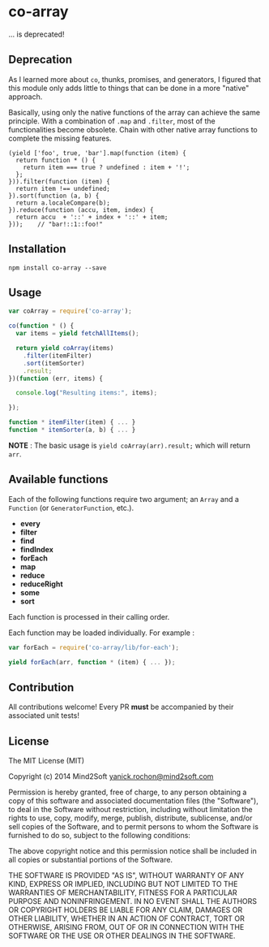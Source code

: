 # co-array

... is deprecated!

## Deprecation

As I learned more about `co`, thunks, promises, and generators, I figured that this module only adds little to things that can be done in a more "native" approach.

Basically, using only the native functions of the array can achieve the same principle. With a combination of `.map` and `.filter`, most of the functionalities become obsolete. Chain with other native array functions to complete the missing features.


```
(yield ['foo', true, 'bar'].map(function (item) {
  return function * () {
    return item === true ? undefined : item + '!';
  };
})).filter(function (item) {
  return item !== undefined;
}).sort(function (a, b) {
  return a.localeCompare(b);
}).reduce(function (accu, item, index) {
  return accu  + '::' + index + '::' + item;
}));    // "bar!::1::foo!"
```


## Installation

```
npm install co-array --save
```

## Usage

```javascript
var coArray = require('co-array');

co(function * () {
  var items = yield fetchAllItems();

  return yield coArray(items)
    .filter(itemFilter)
    .sort(itemSorter)
    .result;
})(function (err, items) {

  console.log("Resulting items:", items);

});

function * itemFilter(item) { ... }
function * itemSorter(a, b) { ... }
```

**NOTE** : The basic usage is `yield coArray(arr).result;` which will return `arr`.


## Available functions

Each of the following functions require two argument; an `Array` and a `Function` (or `GeneratorFunction`, etc.).

* **every**
* **filter**
* **find**
* **findIndex**
* **forEach**
* **map**
* **reduce**
* **reduceRight**
* **some**
* **sort**

Each function is processed in their calling order.

Each function may be loaded individually. For example :

```javascript
var forEach = require('co-array/lib/for-each');

yield forEach(arr, function * (item) { ... });
```


## Contribution

All contributions welcome! Every PR **must** be accompanied by their associated
unit tests!


## License

The MIT License (MIT)

Copyright (c) 2014 Mind2Soft <yanick.rochon@mind2soft.com>

Permission is hereby granted, free of charge, to any person obtaining a copy of
this software and associated documentation files (the "Software"), to deal in
the Software without restriction, including without limitation the rights to
use, copy, modify, merge, publish, distribute, sublicense, and/or sell copies of
the Software, and to permit persons to whom the Software is furnished to do so,
subject to the following conditions:

The above copyright notice and this permission notice shall be included in all
copies or substantial portions of the Software.

THE SOFTWARE IS PROVIDED "AS IS", WITHOUT WARRANTY OF ANY KIND, EXPRESS OR
IMPLIED, INCLUDING BUT NOT LIMITED TO THE WARRANTIES OF MERCHANTABILITY, FITNESS
FOR A PARTICULAR PURPOSE AND NONINFRINGEMENT. IN NO EVENT SHALL THE AUTHORS OR
COPYRIGHT HOLDERS BE LIABLE FOR ANY CLAIM, DAMAGES OR OTHER LIABILITY, WHETHER
IN AN ACTION OF CONTRACT, TORT OR OTHERWISE, ARISING FROM, OUT OF OR IN
CONNECTION WITH THE SOFTWARE OR THE USE OR OTHER DEALINGS IN THE SOFTWARE.